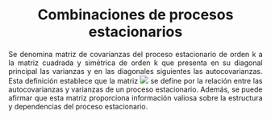 <h1 align="center">Combinaciones de procesos estacionarios</h1>

<p align="justify">Se denomina matriz de covarianzas del proceso estacionario de orden k a la matriz cuadrada y simétrica de orden k que presenta en su diagonal principal las varianzas y en las diagonales siguientes las autocovarianzas. Esta definición establece que la matriz <img src="https://latex.codecogs.com/svg.image?&space;\Gamma_{k}"> se define por la relación entre las autocovarianzas y varianzas de un proceso estacionario. Además, se puede afirmar que esta matriz proporciona información valiosa sobre la estructura y dependencias del proceso estacionario. <p>







